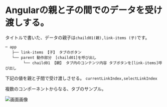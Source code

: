 # Angularの親と子の間でのデータを受け渡しする。
タイトルで書いた、データの親子は``chaild01(親),link-items (子)``です。
```
─ app
   ├── link-items 【子】 タブのボタン
   └── parent 動作部分　[chaild01]を呼び出し
        └── chaild01 【親】 タブ内のコンテンツ内容 タブボタンを[link-items]呼び出し
```

下記の値を親と子間で受け渡しさせる。
``currentLinkIndex,selectLinkIndex``

複数のコンポーネントからなる、タブのサンプル。

![画面画像](https://raw.github.com/wiki/20160724OrganizationTest/180408Angular-component-share/images/Angular-component-share.png)


